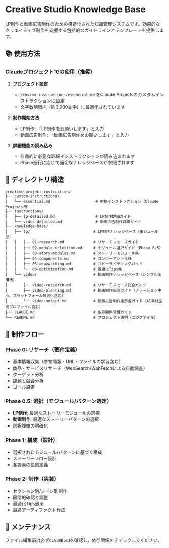 # Creative Studio Knowledge Base

LP制作と動画広告制作のための構造化された知識管理システムです。効果的なクリエイティブ制作を支援する包括的なガイドラインとテンプレートを提供します。

## 📚 使用方法

### Claudeプロジェクトでの使用（推奨）

1. **プロジェクト設定**
   - `/custom-instructions/essential.md` をClaude Projectsのカスタムインストラクションに設定
   - 文字数制限内（約3,000文字）に最適化されています

2. **制作開始方法**
   - LP制作: 「LP制作をお願いします」と入力
   - 動画広告制作: 「動画広告制作をお願いします」と入力

3. **詳細機能の読み込み**
   - 自動的に必要な詳細インストラクションが読み込まれます
   - Phase進行に応じて適切なナレッジベースが参照されます


## 📂 ディレクトリ構造

```
creative-project-instruction/
├── custom-instructions/
│   └── essential.md                    # 中核インストラクション（Claude Projects用）
├── instructions/
│   ├── lp-detailed.md                  # LP制作詳細ガイド
│   └── video-detailed.md               # 動画広告制作詳細ガイド
├── knowledge-base/
│   ├── lp/                            # LP制作ナレッジベース（モジュール型）
│   │   ├── 01-research.md             # リサーチフェーズガイド
│   │   ├── 02-module-selection.md     # モジュール選択ガイド（Phase 0.5）
│   │   ├── 03-story-modules.md        # ストーリーモジュール集
│   │   ├── 04-components.md           # コンポーネント仕様
│   │   ├── 05-copywriting.md          # コピーライティングガイド
│   │   └── 06-optimization.md         # 最適化Tips集
│   └── video/                         # 動画制作ナレッジベース（シンプル化構造）
│       ├── video-research.md          # リサーチフェーズ総合ガイド
│       ├── video-planning.md          # 動画制作総合ガイド（ナレーション中心、プラットフォーム最適化含む）
│       └── video-output.md            # 動画広告制作指示書ガイド（AI素材生成プロファイル含む）
├── CLAUDE.md                          # 依存関係管理ガイド
└── README.md                          # プロジェクト説明（このファイル）
```

## 🚀 制作フロー

### Phase 0: リサーチ（要件定義）
- 基本情報収集（参考情報・URL・ファイルの学習含む）
- 商品・サービスリサーチ（WebSearch/WebFetchによる自動調査）
- ターゲット分析
- 課題と競合分析
- ゴール設定

### Phase 0.5: 選択（モジュール/パターン選定）
- **LP制作**: 最適なストーリーモジュールの選択
- **動画制作**: 最適なストーリーパターンの選択
- 選択理由の明確化

### Phase 1: 構成（設計）
- 選択されたモジュール/パターンに基づく構成
- ストーリーフロー設計
- 各要素の役割定義

### Phase 2: 制作（実装）
- セクション別/シーン別制作
- 段階的確認と調整
- 最適化Tips適用
- 最終アーティファクト作成

## 🔧 メンテナンス

ファイル編集前は必ず`CLAUDE.md`を確認し、依存関係をチェックしてください。